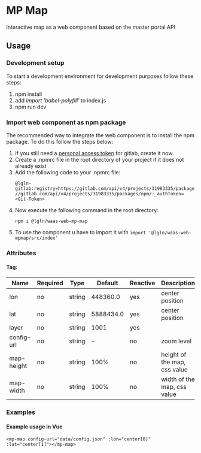 # MP Map
Interactive map as a web component based on the master portal API

## Usage
### Development setup
To start a development environment for development purposes follow these steps:
1. npm install
2. add *import 'babel-polyfill'* to index.js
3. npm run dev

### Import web component as npm package
The recommended way to integrate the web component is to install the npm package. To do this follow the steps below:
1. If you still need a [personal access token](https://docs.gitlab.com/ee/user/profile/personal_access_tokens.html) for gitlab, create it now.
2. Create a .npmrc file in the root directory of your project if it does not already exist
3. Add the following code to your .npmrc file:
    ```
   @lgln-gitlab:registry=https://gitlab.com/api/v4/projects/31983335/packages/npm/
   //gitlab.com/api/v4/projects/31983335/packages/npm/:_authToken=<Git-Token>
   ```
4. Now execute the following command in the root directory:
    ```
    npm i @lgln/waas-web-mp-map
    ```
5. To use the component u have to import it with ``import '@lgln/waas-web-mpmap/src/index'``

### Attributes
#### Tag: <mp-map>

| Name       | Required | Type       | Default    | Reactive | Description |
|------------|----------|------------|------------|----------|-------------|
| lon        | no       | string     | 448360.0   | yes      | center position |
| lat        | no       | string     | 5888434.0  | yes      | center position |
|layer       | no       | string     | 1001       | yes      | 
| config-url | no       | string     | -          | no       | zoom level |
| map-height | no       | string     | 100%       | no       | height of the map, css value |
| map-width  | no       | string     | 100%       | no       | width of the map, css value |

### Examples
#### Example usage in Vue
```<mp-map config-url="data/config.json" :lon="center[0]" :lat="center[1]"></mp-map>```
